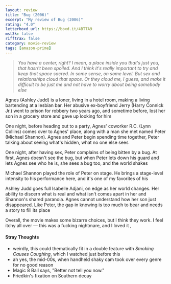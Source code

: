 ```yaml
---
layout: review
title: "Bug (2006)"
excerpt: "My review of Bug (2006)"
rating: "4.0"
letterboxd_url: https://boxd.it/4BTTA9
mst3k: false
rifftrax: false
category: movie-review
tags: [amazon-prime]
---
```


<blockquote><i>You have a center, right? I mean, a place inside you that's just you, that hasn't been spoiled. And I think it's really important to try and keep that space sacred. In some sense, on some level. But sex and relationships cloud that space. Or they cloud me, I guess, and make it difficult to be just me and not have to worry about being somebody else</i></blockquote>Agnes (Ashley Judd) is a loner, living in a hotel room, making a living bartending at a lesbian bar. Her abusive ex-boyfriend Jerry (Harry Connick Jr.) went to prison for robbery two years ago, and sometime before, lost her son in a grocery store and gave up looking for him

One night, before heading out to a party, Agnes' coworker R.C. (Lynn Collins) comes over to Agnes' place, along with a man she met named Peter (Michael Shannon). Agnes and Peter begin spending time together, Peter talking about seeing what's hidden, what no one else sees

One night, after having sex, Peter complains of being bitten by a bug. At first, Agnes doesn't see the bug, but when Peter lets down his guard and lets Agnes see who he is, she sees a bug too, and the world shakes

Michael Shannon played the role of Peter on stage. He brings a stage-level intensity to his performance here, and it's one of my favorites of his

Ashley Judd goes full Isabelle Adjani, on edge as her world changes. Her ability to discern what is real and what isn't comes apart in her and Shannon's shared paranoia. Agnes cannot understand how her son just disappeared. Like Peter, the gap in knowing is too much to bear and needs a story to fill its place

Overall, the movie makes some bizarre choices, but I think they work. I feel itchy all over — this was a fucking nightmare, and I loved it
,

#### Stray Thoughts

- weirdly, this could thematically fit in a double feature with <i>Smoking Causes Coughing</i>, which I watched just before this
- ah yes, the mid-00s, when handheld shaky cam took over every genre for no good reason
- Magic 8 Ball says, "Better not tell you now."
- Friedkin's fixation on Southern decay
